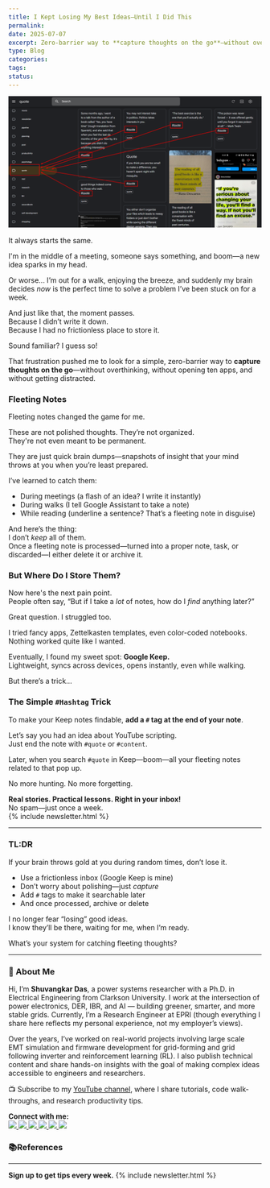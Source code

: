 ```yaml
---
title: I Kept Losing My Best Ideas—Until I Did This
permalink: 
date: 2025-07-07
excerpt: Zero-barrier way to **capture thoughts on the go**—without overthinking, without opening ten apps, and without getting distracted.
type: Blog
categories: 
tags: 
status:
---
```

![Pasted image 20250707190810.png](/assets/images/Pasted-image-20250707190810.png)

It always starts the same.

I'm in the middle of a meeting, someone says something, and boom—a new idea sparks in my head.

Or worse... I’m out for a walk, enjoying the breeze, and suddenly my brain decides _now_ is the perfect time to solve a problem I’ve been stuck on for a week.

And just like that, the moment passes.  
Because I didn’t write it down.  
Because I had no frictionless place to store it.

Sound familiar? I guess  so!

That frustration pushed me to look for a simple, zero-barrier way to **capture thoughts on the go**—without overthinking, without opening ten apps, and without getting distracted.
### Fleeting Notes
Fleeting notes changed the game for me.

These are not polished thoughts. They’re not organized.  
They're not even meant to be permanent.

They are just quick brain dumps—snapshots of insight that your mind throws at you when you’re least prepared.

I’ve learned to catch them:
- During meetings (a flash of an idea? I write it instantly)
- During walks (I tell Google Assistant to take a note)
- While reading (underline a sentence? That’s a fleeting note in disguise)

And here’s the thing:  
I don’t _keep_ all of them.  
Once a fleeting note is processed—turned into a proper note, task, or discarded—I either delete it or archive it.
### But Where Do I Store Them?
Now here's the next pain point.  
People often say, “But if I take a _lot_ of notes, how do I _find_ anything later?”

Great question. I struggled too.

I tried fancy apps, Zettelkasten templates, even color-coded notebooks.  
Nothing worked quite like I wanted.

Eventually, I found my sweet spot: **Google Keep.**  
Lightweight, syncs across devices, opens instantly, even while walking.

But there’s a trick…
### The Simple `#Hashtag` Trick
To make your Keep notes findable, **add a `#` tag at the end of your note**.

Let’s say you had an idea about YouTube scripting.  
Just end the note with `#quote` or `#content`.

Later, when you search `#quote` in Keep—boom—all your fleeting notes related to that pop up.

No more hunting. No more forgetting.

**Real stories. Practical lessons. Right in your inbox!**  
No spam—just once a week.  
{% include newsletter.html %}

---
### TL:DR
If your brain throws gold at you during random times, don’t lose it.
- Use a frictionless inbox (Google Keep is mine)
- Don’t worry about polishing—just _capture_
- Add `#` tags to make it searchable later
- And once processed, archive or delete

I no longer fear “losing” good ideas.  
I know they’ll be there, waiting for me, when I’m ready.

What’s your system for catching fleeting thoughts?


---
### 👋 About Me
Hi, I’m **Shuvangkar Das**, a power systems researcher with a Ph.D. in Electrical Engineering from Clarkson University. I work at the intersection of power electronics, DER, IBR, and AI — building greener, smarter, and more stable grids. Currently, I’m a Research Engineer at EPRI (though everything I share here reflects my personal experience, not my employer’s views).

Over the years, I’ve worked on real-world projects involving large scale EMT simulation and firmware development for  grid-forming and grid following inverter and reinforcement learning (RL). I also publish technical content and share hands-on insights with the goal of making complex ideas accessible to engineers and researchers.

📺 Subscribe to my [YouTube channel](https://www.youtube.com/@ShuvangkarDas), where I share tutorials, code walk-throughs, and research productivity tips.

<p><strong>Connect with me:<br></strong>
<a href="https://www.youtube.com/@ShuvangkarDas" target="_blank">
    <img src="https://img.shields.io/badge/YouTube-Subscribe-red?style=for-the-badge&logo=youtube">
  </a>
  <a href="https://www.linkedin.com/in/ShuvangkarDas" target="_blank">
    <img src="https://img.shields.io/badge/LinkedIn-Connect-blue?style=for-the-badge&logo=linkedin">
  </a>
  <a href="https://newsletter.shuvangkardas.com" target="_blank">
    <img src="https://img.shields.io/badge/Newsletter-Subscribe-blue?style=for-the-badge">
  </a>
  <a href="https://twitter.com/shuvangkar_das" target="_blank">
    <img src="https://img.shields.io/badge/Twitter-Follow-blue?style=for-the-badge&logo=twitter">
  </a>
  
  <a href="https://github.com/shuvangkardas" target="_blank">
    <img src="https://img.shields.io/badge/GitHub-Follow-black?style=for-the-badge&logo=github">
  </a>
  <a href="https://blog.shuvangkardas.com" target="_blank">
    <img src="https://img.shields.io/badge/Blog-Read-blueviolet?style=for-the-badge">
  </a>
  
</p>

### 📚References



---
**Sign up to get tips every week.**
 {% include newsletter.html %}

